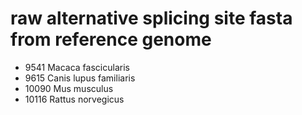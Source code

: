 # raw alternative splicing site fasta from reference genome
- 9541	Macaca fascicularis 
- 9615	Canis lupus familiaris
- 10090	Mus musculus
- 10116	Rattus norvegicus

